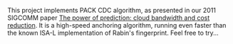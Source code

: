 This project implements PACK CDC algorithm, as presented in our 2011 SIGCOMM paper [The power of prediction: cloud bandwidth and cost reduction](https://dl.acm.org/doi/10.1145/2043164.2018447).
It is a high-speed anchoring algorithm, running even faster than the known ISA-L implementation of Rabin's fingerprint.
Feel free to try...
